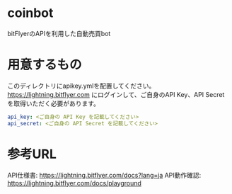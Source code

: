 # coinbot
 bitFlyerのAPIを利用した自動売買bot

# 用意するもの
このディレクトリにapikey.ymlを配置してください。
https://lightning.bitflyer.com にログインして、ご自身のAPI Key、API Secretを取得いただく必要があります。
```yml
api_key: <ご自身の API Key を記載してください>
api_secret: <ご自身の API Secret を記載してください>
```

# 参考URL
API仕様書: https://lightning.bitflyer.com/docs?lang=ja
API動作確認: https://lightning.bitflyer.com/docs/playground
